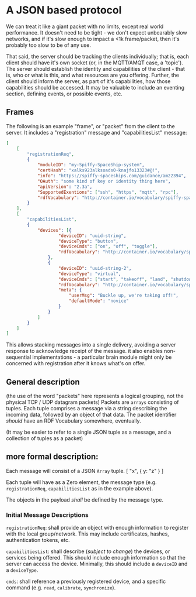 # A JSON based protocol

We can treat it like a giant packet with no limits, except real world performance. It doesn't need to be tight - we don't expect unbearably slow networks, and if it's slow enough to impact a <1k frame/packet, then it's probably too slow to be of any use.

That said, the server should be tracking the clients individually; that is, each client should have it's own socket (or, in the MQTT/AMQT case, a 'topic'). The server should establish the identity and capabilities of the client - that is, who or what is this, and what resources are you offering. Further, the client should inform the server, as part of it's capabilities, how those capabilities should be accessed. It may be valuable to include an eventing section, defining events, or possible events, etc.

## Frames

The following is an example "frame", or "packet" from the client to the server. It includes a "registration" message and "capabilitiesList" message:
```json
[
    [
        "registrationReq",
        {
            "moduleID": "my-Spiffy-SpaceShip-system",
            "certHash": "xalks923alksoads0-knajfo13323#@!",
            "info": "https://spiffy-spaceships.com/guidance/am22394",
            "OAuth": "some kind of key or identity thing here",
            "apiVersion": "2.3a",
            "SupportedExentions": ["ssh", "https", "mqtt", "rpc"],
            "rdfVocabulary": "http://container.io/vocabulary/spiffy-spaceships"
        }
    ],
    [
        "capabilitiesList",
        {
            "devices": [{
                    "deviceID": "uuid-string",
                    "deviceType": "button",
                    "deviceCmds": ["on", "off", "toggle"],
                    "rdfVocabulary": "http://container.io/vocabulary/spiffy-spaceships/uuid-string"
                },
                {
                    "deviceID": "uuid-string-2",
                    "deviceType": "virtual",
                    "deviceCmds": ["start", "takeoff", "land", "shutdown"],
                    "rdfVocabulary": "http://container.io/vocabulary/spiffy-spaceships/uuid-string-2",
                    "meta": {
                        "userMsg": "Buckle up, we're taking off!",
                        "defaultMode": "novice"
                    }
                }
            ]
        }
    ]
]
```

This allows stacking messages into a single delivery, avoiding a server response to acknowledge receipt of the message. it also enables non-sequential implementations - a particular brain module might only be concerned with registration after it knows what's on offer.

## General description

(the use of the word "packets" here represents a logical grouping, not the physical TCP / UDP datagram packets) Packets are `arrays` consisting of tuples. Each tuple comprises a message via a string describing the incoming data, followed by an object of that data. The packet identifier _should_ have an RDF Vocabulary somewhere, eventually.

(It may be easier to refer to a single JSON tuple as a message, and a collection of tuples as a packet)

## more formal description:

Each message will consist of a JSON `Array` tuple. [ "x", { y: "z" } ]

Each tuple will have as a Zero element, the message type (e.g. `registrationReq`, `capabilitiesList` as in the example above).

The objects in the payload _shall_ be defined by the message type.

### Initial Message Descriptions

`registrationReq`: shall provide an object with enough information to register with the local group/network. This may include certificates, hashes, authentication tokens, etc.

`capabilitiesList`: shall describe (_subject to change_) the devices, or services being offered. This should include enough information so that the server can access the device. Minimally, this should include a `deviceID` and a `deviceType`.

`cmds`: shall reference a previously registered device, and a specific command (e.g. `read`, `calibrate`, `synchronize`).
